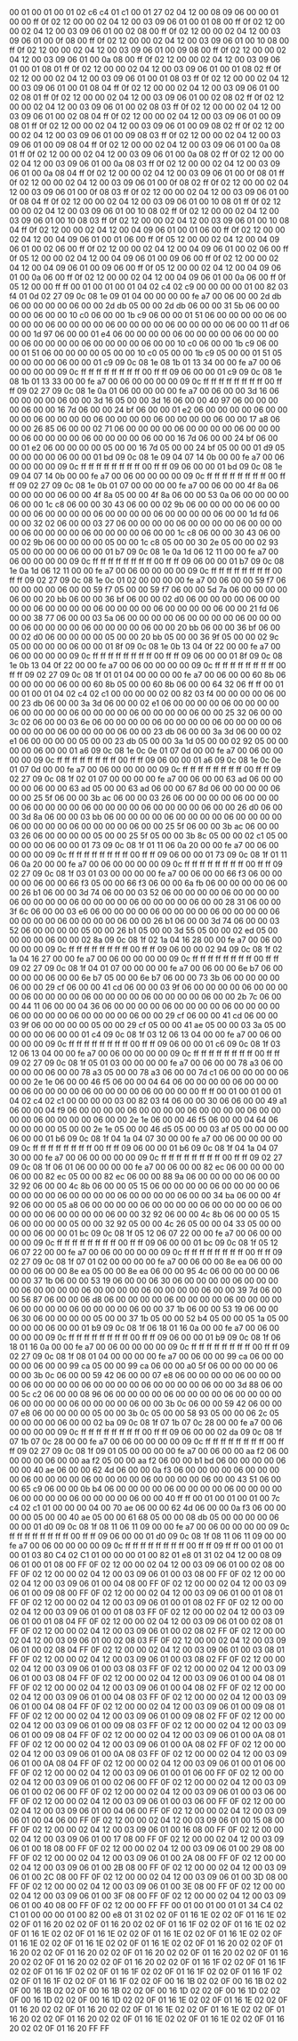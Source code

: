 <METERDATA>
<OBISCODES>
00 01 00 01 00 01 02 c6 c4 01 c1 00 01 27 02 04 12 00 08 09 06 00 00 01 00 00 ff 0f 02 12 00 00 02 04 12 00 03 09 06 01 00 01 08 00 ff 0f 02 12 00 00 02 04 12 00 03 09 06 01 00 02 08 00 ff 0f 02 12 00 00 02 04 12 00 03 09 06 01 00 0f 08 00 ff 0f 02 12 00 00 02 04 12 00 03 09 06 01 00 10 08 00 ff 0f 02 12 00 00 02 04 12 00 03 09 06 01 00 09 08 00 ff 0f 02 12 00 00 02 04 12 00 03 09 06 01 00 0a 08 00 ff 0f 02 12 00 00 02 04 12 00 03 09 06 01 00 01 08 01 ff 0f 02 12 00 00 02 04 12 00 03 09 06 01 00 01 08 02 ff 0f 02 12 00 00 02 04 12 00 03 09 06 01 00 01 08 03 ff 0f 02 12 00 00 02 04 12 00 03 09 06 01 00 01 08 04 ff 0f 02 12 00 00 02 04 12 00 03 09 06 01 00 02 08 01 ff 0f 02 12 00 00 02 04 12 00 03 09 06 01 00 02 08 02 ff 0f 02 12 00 00 02 04 12 00 03 09 06 01 00 02 08 03 ff 0f 02 12 00 00 02 04 12 00 03 09 06 01 00 02 08 04 ff 0f 02 12 00 00 02 04 12 00 03 09 06 01 00 09 08 01 ff 0f 02 12 00 00 02 04 12 00 03 09 06 01 00 09 08 02 ff 0f 02 12 00 00 02 04 12 00 03 09 06 01 00 09 08 03 ff 0f 02 12 00 00 02 04 12 00 03 09 06 01 00 09 08 04 ff 0f 02 12 00 00 02 04 12 00 03 09 06 01 00 0a 08 01 ff 0f 02 12 00 00 02 04 12 00 03 09 06 01 00 0a 08 02 ff 0f 02 12 00 00 02 04 12 00 03 09 06 01 00 0a 08 03 ff 0f 02 12 00 00 02 04 12 00 03 09 06 01 00 0a 08 04 ff 0f 02 12 00 00 02 04 12 00 03 09 06 01 00 0f 08 01 ff 0f 02 12 00 00 02 04 12 00 03 09 06 01 00 0f 08 02 ff 0f 02 12 00 00 02 04 12 00 03 09 06 01 00 0f 08 03 ff 0f 02 12 00 00 02 04 12 00 03 09 06 01 00 0f 08 04 ff 0f 02 12 00 00 02 04 12 00 03 09 06 01 00 10 08 01 ff 0f 02 12 00 00 02 04 12 00 03 09 06 01 00 10 08 02 ff 0f 02 12 00 00 02 04 12 00 03 09 06 01 00 10 08 03 ff 0f 02 12 00 00 02 04 12 00 03 09 06 01 00 10 08 04 ff 0f 02 12 00 00 02 04 12 00 04 09 06 01 00 01 06 00 ff 0f 02 12 00 00 02 04 12 00 04 09 06 01 00 01 06 00 ff 0f 05 12 00 00 02 04 12 00 04 09 06 01 00 02 06 00 ff 0f 02 12 00 00 02 04 12 00 04 09 06 01 00 02 06 00 ff 0f 05 12 00 00 02 04 12 00 04 09 06 01 00 09 06 00 ff 0f 02 12 00 00 02 04 12 00 04 09 06 01 00 09 06 00 ff 0f 05 12 00 00 02 04 12 00 04 09 06 01 00 0a 06 00 ff 0f 02 12 00 00 02 04 12 00 04 09 06 01 00 0a 06 00 ff 0f 05 12 00 00 ff ff 
</OBISCODES>
<OBISDATA>
00 01 00 01 00 01 04 02 c4 02 c9 00 00 00 00 01 00 82 03 f4 01 0d 02 27 09 0c 08 1e 09 01 04 00 00 00 00 fe a7 00 06 00 00 2d db 06 00 00 00 00 06 00 00 2d db 05 00 00 2d db 06 00 00 31 5b 06 00 00 00 00 06 00 00 10 c0 06 00 00 1b c9 06 00 00 01 51 06 00 00 00 00 06 00 00 00 00 06 00 00 00 00 06 00 00 00 00 06 00 00 00 00 06 00 00 11 df 06 00 00 1d 97 06 00 00 01 e4 06 00 00 00 00 06 00 00 00 00 06 00 00 00 00 06 00 00 00 00 06 00 00 00 00 06 00 00 10 c0 06 00 00 1b c9 06 00 00 01 51 06 00 00 00 00 05 00 00 10 c0 05 00 00 1b c9 05 00 00 01 51 05 00 00 00 00 06 00 00 01 c9 09 0c 08 1e 08 1b 01 13 34 00 00 fe a7 00 06 00 00 00 00 09 0c ff ff ff ff ff ff ff ff 00 ff ff 09 06 00 00 01 c9 09 0c 08 1e 08 1b 01 13 33 00 00 fe a7 00 06 00 00 00 00 09 0c ff ff ff ff ff ff ff ff 00 ff ff 09 02 27 09 0c 08 1e 0a 01 06 00 00 00 00 fe a7 00 06 00 00 3d 16 06 00 00 00 00 06 00 00 3d 16 05 00 00 3d 16 06 00 00 40 97 06 00 00 00 00 06 00 00 16 7d 06 00 00 24 bf 06 00 00 01 e2 06 00 00 00 00 06 00 00 00 00 06 00 00 00 00 06 00 00 00 00 06 00 00 00 00 06 00 00 17 a8 06 00 00 26 85 06 00 00 02 71 06 00 00 00 00 06 00 00 00 00 06 00 00 00 00 06 00 00 00 00 06 00 00 00 00 06 00 00 16 7d 06 00 00 24 bf 06 00 00 01 e2 06 00 00 00 00 05 00 00 16 7d 05 00 00 24 bf 05 00 00 01 d9 05 00 00 00 00 06 00 00 01 bd 09 0c 08 1e 09 04 07 14 0b 00 00 fe a7 00 06 00 00 00 00 09 0c ff ff ff ff ff ff ff ff 00 ff ff 09 06 00 00 01 bd 09 0c 08 1e 09 04 07 14 0b 00 00 fe a7 00 06 00 00 00 00 09 0c ff ff ff ff ff ff ff ff 00 ff ff 09 02 27 09 0c 08 1e 0b 01 07 00 00 00 00 fe a7 00 06 00 00 4f 8a 06 00 00 00 00 06 00 00 4f 8a 05 00 00 4f 8a 06 00 00 53 0a 06 00 00 00 00 06 00 00 1c c8 06 00 00 30 43 06 00 00 02 9b 06 00 00 00 00 06 00 00 00 00 06 00 00 00 00 06 00 00 00 00 06 00 00 00 00 06 00 00 1d fd 06 00 00 32 02 06 00 00 03 27 06 00 00 00 00 06 00 00 00 00 06 00 00 00 00 06 00 00 00 00 06 00 00 00 00 06 00 00 1c c8 06 00 00 30 43 06 00 00 02 9b 06 00 00 00 00 05 00 00 1c c8 05 00 00 30 2e 05 00 00 02 93 05 00 00 00 00 06 00 00 01 b7 09 0c 08 1e 0a 1d 06 12 11 00 00 fe a7 00 06 00 00 00 00 09 0c ff ff ff ff ff ff ff ff 00 ff ff 09 06 00 00 01 b7 09 0c 08 1e 0a 1d 06 12 11 00 00 fe a7 00 06 00 00 00 00 09 0c ff ff ff ff ff ff ff ff 00 ff ff 09 02 27 09 0c 08 1e 0c 01 02 00 00 00 00 fe a7 00 06 00 00 59 f7 06 00 00 00 00 06 00 00 59 f7 05 00 00 59 f7 06 00 00 5d 7a 06 00 00 00 00 06 00 00 20 bb 06 00 00 36 bf 06 00 00 02 d0 06 00 00 00 00 06 00 00 00 00 06 00 00 00 00 06 00 00 00 00 06 00 00 00 00 06 00 00 21 fd 06 00 00 38 77 06 00 00 03 5a 06 00 00 00 00 06 00 00 00 00 06 00 00 00 00 06 00 00 00 00 06 00 00 00 00 06 00 00 20 bb 06 00 00 36 bf 06 00 00 02 d0 06 00 00 00 00 05 00 00 20 bb 05 00 00 36 9f 05 00 00 02 9c 05 00 00 00 00 06 00 00 01 8f 09 0c 08 1e 0b 13 04 0f 22 00 00 fe a7 00 06 00 00 00 00 09 0c ff ff ff ff ff ff ff ff 00 ff ff 09 06 00 00 01 8f 09 0c 08 1e 0b 13 04 0f 22 00 00 fe a7 00 06 00 00 00 00 09 0c ff ff ff ff ff ff ff ff 00 ff ff 09 02 27 09 0c 08 1f 01 01 04 00 00 00 00 fe a7 00 06 00 00 60 8b 06 00 00 00 00 06 00 00 60 8b 05 00 00 60 8b 06 00 00 64 32 06 ff ff 
00 01 00 01 00 01 04 02 c4 02 c1 00 00 00 00 02 00 82 03 f4 00 00 00 00 06 00 00 23 db 06 00 00 3a 3d 06 00 00 02 e1 06 00 00 00 00 06 00 00 00 00 06 00 00 00 00 06 00 00 00 00 06 00 00 00 00 06 00 00 25 32 06 00 00 3c 02 06 00 00 03 6e 06 00 00 00 00 06 00 00 00 00 06 00 00 00 00 06 00 00 00 00 06 00 00 00 00 06 00 00 23 db 06 00 00 3a 3d 06 00 00 02 e1 06 00 00 00 00 05 00 00 23 db 05 00 00 3a 1d 05 00 00 02 92 05 00 00 00 00 06 00 00 01 a6 09 0c 08 1e 0c 0e 01 07 0d 00 00 fe a7 00 06 00 00 00 00 09 0c ff ff ff ff ff ff ff ff 00 ff ff 09 06 00 00 01 a6 09 0c 08 1e 0c 0e 01 07 0d 00 00 fe a7 00 06 00 00 00 00 09 0c ff ff ff ff ff ff ff ff 00 ff ff 09 02 27 09 0c 08 1f 02 01 07 00 00 00 00 fe a7 00 06 00 00 63 ad 06 00 00 00 00 06 00 00 63 ad 05 00 00 63 ad 06 00 00 67 8d 06 00 00 00 00 06 00 00 25 5f 06 00 00 3b ac 06 00 00 03 26 06 00 00 00 00 06 00 00 00 00 06 00 00 00 00 06 00 00 00 00 06 00 00 00 00 06 00 00 26 d0 06 00 00 3d 8a 06 00 00 03 bb 06 00 00 00 00 06 00 00 00 00 06 00 00 00 00 06 00 00 00 00 06 00 00 00 00 06 00 00 25 5f 06 00 00 3b ac 06 00 00 03 26 06 00 00 00 00 05 00 00 25 5f 05 00 00 3b 8c 05 00 00 02 c1 05 00 00 00 00 06 00 00 01 73 09 0c 08 1f 01 11 06 0a 20 00 00 fe a7 00 06 00 00 00 00 09 0c ff ff ff ff ff ff ff ff 00 ff ff 09 06 00 00 01 73 09 0c 08 1f 01 11 06 0a 20 00 00 fe a7 00 06 00 00 00 00 09 0c ff ff ff ff ff ff ff ff 00 ff ff 09 02 27 09 0c 08 1f 03 01 03 00 00 00 00 fe a7 00 06 00 00 66 f3 06 00 00 00 00 06 00 00 66 f3 05 00 00 66 f3 06 00 00 6a fb 06 00 00 00 00 06 00 00 26 b1 06 00 00 3d 74 06 00 00 03 52 06 00 00 00 00 06 00 00 00 00 06 00 00 00 00 06 00 00 00 00 06 00 00 00 00 06 00 00 28 31 06 00 00 3f 6c 06 00 00 03 e6 06 00 00 00 00 06 00 00 00 00 06 00 00 00 00 06 00 00 00 00 06 00 00 00 00 06 00 00 26 b1 06 00 00 3d 74 06 00 00 03 52 06 00 00 00 00 05 00 00 26 b1 05 00 00 3d 55 05 00 00 02 ed 05 00 00 00 00 06 00 00 02 8a 09 0c 08 1f 02 1a 04 16 28 00 00 fe a7 00 06 00 00 00 00 09 0c ff ff ff ff ff ff ff ff 00 ff ff 09 06 00 00 02 94 09 0c 08 1f 02 1a 04 16 27 00 00 fe a7 00 06 00 00 00 00 09 0c ff ff ff ff ff ff ff ff 00 ff ff 09 02 27 09 0c 08 1f 04 01 07 00 00 00 00 fe a7 00 06 00 00 6e b7 06 00 00 00 00 06 00 00 6e b7 05 00 00 6e b7 06 00 00 73 3b 06 00 00 00 00 06 00 00 29 cf 06 00 00 41 cd 06 00 00 03 9f 06 00 00 00 00 06 00 00 00 00 06 00 00 00 00 06 00 00 00 00 06 00 00 00 00 06 00 00 2b 7c 06 00 00 44 11 06 00 00 04 36 06 00 00 00 00 06 00 00 00 00 06 00 00 00 00 06 00 00 00 00 06 00 00 00 00 06 00 00 29 cf 06 00 00 41 cd 06 00 00 03 9f 06 00 00 00 00 05 00 00 29 cf 05 00 00 41 ae 05 00 00 03 3a 05 00 00 00 00 06 00 00 01 c4 09 0c 08 1f 03 12 06 13 04 00 00 fe a7 00 06 00 00 00 00 09 0c ff ff ff ff ff ff ff ff 00 ff ff 09 06 00 00 01 c6 09 0c 08 1f 03 12 06 13 04 00 00 fe a7 00 06 00 00 00 00 09 0c ff ff ff ff ff ff ff ff 00 ff ff 09 02 27 09 0c 08 1f 05 01 03 00 00 00 00 fe a7 00 06 00 00 78 a3 06 00 00 00 00 06 00 00 78 a3 05 00 00 78 a3 06 00 00 7d c1 06 00 00 00 00 06 00 00 2e 1e 06 00 00 46 f5 06 00 00 04 64 06 00 00 00 00 06 00 00 00 00 06 00 00 00 00 06 00 00 00 00 06 00 00 00 00 ff ff 
00 01 00 01 00 01 04 02 c4 02 c1 00 00 00 00 03 00 82 03 f4 06 00 00 30 06 06 00 00 49 a1 06 00 00 04 f9 06 00 00 00 00 06 00 00 00 00 06 00 00 00 00 06 00 00 00 00 06 00 00 00 00 06 00 00 2e 1e 06 00 00 46 f5 06 00 00 04 64 06 00 00 00 00 05 00 00 2e 1e 05 00 00 46 d5 05 00 00 03 af 05 00 00 00 00 06 00 00 01 b6 09 0c 08 1f 04 1a 04 07 30 00 00 fe a7 00 06 00 00 00 00 09 0c ff ff ff ff ff ff ff ff 00 ff ff 09 06 00 00 01 b6 09 0c 08 1f 04 1a 04 07 30 00 00 fe a7 00 06 00 00 00 00 09 0c ff ff ff ff ff ff ff ff 00 ff ff 09 02 27 09 0c 08 1f 06 01 06 00 00 00 00 fe a7 00 06 00 00 82 ec 06 00 00 00 00 06 00 00 82 ec 05 00 00 82 ec 06 00 00 88 9a 06 00 00 00 00 06 00 00 32 92 06 00 00 4c 8b 06 00 00 05 15 06 00 00 00 00 06 00 00 00 00 06 00 00 00 00 06 00 00 00 00 06 00 00 00 00 06 00 00 34 ba 06 00 00 4f 92 06 00 00 05 a8 06 00 00 00 00 06 00 00 00 00 06 00 00 00 00 06 00 00 00 00 06 00 00 00 00 06 00 00 32 92 06 00 00 4c 8b 06 00 00 05 15 06 00 00 00 00 05 00 00 32 92 05 00 00 4c 26 05 00 00 04 33 05 00 00 00 00 06 00 00 01 bc 09 0c 08 1f 05 12 06 07 22 00 00 fe a7 00 06 00 00 00 00 09 0c ff ff ff ff ff ff ff ff 00 ff ff 09 06 00 00 01 bc 09 0c 08 1f 05 12 06 07 22 00 00 fe a7 00 06 00 00 00 00 09 0c ff ff ff ff ff ff ff ff 00 ff ff 09 02 27 09 0c 08 1f 07 01 02 00 00 00 00 fe a7 00 06 00 00 8e ea 06 00 00 00 00 06 00 00 8e ea 05 00 00 8e ea 06 00 00 95 4c 06 00 00 00 00 06 00 00 37 1b 06 00 00 53 19 06 00 00 06 30 06 00 00 00 00 06 00 00 00 00 06 00 00 00 00 06 00 00 00 00 06 00 00 00 00 06 00 00 39 7d 06 00 00 56 87 06 00 00 06 d8 06 00 00 00 00 06 00 00 00 00 06 00 00 00 00 06 00 00 00 00 06 00 00 00 00 06 00 00 37 1b 06 00 00 53 19 06 00 00 06 30 06 00 00 00 00 05 00 00 37 1b 05 00 00 52 b4 05 00 00 05 1a 05 00 00 00 00 06 00 00 01 b9 09 0c 08 1f 06 18 01 16 0a 00 00 fe a7 00 06 00 00 00 00 09 0c ff ff ff ff ff ff ff ff 00 ff ff 09 06 00 00 01 b9 09 0c 08 1f 06 18 01 16 0a 00 00 fe a7 00 06 00 00 00 00 09 0c ff ff ff ff ff ff ff ff 00 ff ff 09 02 27 09 0c 08 1f 08 01 04 00 00 00 00 fe a7 00 06 00 00 99 ca 06 00 00 00 00 06 00 00 99 ca 05 00 00 99 ca 06 00 00 a0 5f 06 00 00 00 00 06 00 00 3b 0c 06 00 00 59 42 06 00 00 07 e8 06 00 00 00 00 06 00 00 00 00 06 00 00 00 00 06 00 00 00 00 06 00 00 00 00 06 00 00 3d 88 06 00 00 5c c2 06 00 00 08 96 06 00 00 00 00 06 00 00 00 00 06 00 00 00 00 06 00 00 00 00 06 00 00 00 00 06 00 00 3b 0c 06 00 00 59 42 06 00 00 07 e8 06 00 00 00 00 05 00 00 3b 0c 05 00 00 58 93 05 00 00 06 2c 05 00 00 00 00 06 00 00 02 ba 09 0c 08 1f 07 1b 07 0c 28 00 00 fe a7 00 06 00 00 00 00 09 0c ff ff ff ff ff ff ff ff 00 ff ff 09 06 00 00 02 da 09 0c 08 1f 07 1b 07 0c 28 00 00 fe a7 00 06 00 00 00 00 09 0c ff ff ff ff ff ff ff ff 00 ff ff 09 02 27 09 0c 08 1f 09 01 05 00 00 00 00 fe a7 00 06 00 00 aa f2 06 00 00 00 00 06 00 00 aa f2 05 00 00 aa f2 06 00 00 b1 bd 06 00 00 00 00 06 00 00 40 ae 06 00 00 62 4d 06 00 00 0a f3 06 00 00 00 00 06 00 00 00 00 06 00 00 00 00 06 00 00 00 00 06 00 00 00 00 06 00 00 43 51 06 00 00 65 c9 06 00 00 0b b4 06 00 00 00 00 06 00 00 00 00 06 00 00 00 00 06 00 00 00 00 06 00 00 00 00 06 00 00 40 ff ff 
00 01 00 01 00 01 00 7c c4 02 c1 01 00 00 00 04 00 70 ae 06 00 00 62 4d 06 00 00 0a f3 06 00 00 00 00 05 00 00 40 ae 05 00 00 61 68 05 00 00 08 db 05 00 00 00 00 06 00 00 01 d0 09 0c 08 1f 08 11 06 11 09 00 00 fe a7 00 06 00 00 00 00 09 0c ff ff ff ff ff ff ff ff 00 ff ff 09 06 00 00 01 d0 09 0c 08 1f 08 11 06 11 09 00 00 fe a7 00 06 00 00 00 00 09 0c ff ff ff ff ff ff ff ff 00 ff ff 09 ff ff 
</OBISDATA>
<SCALAROBISCODES>
00 01 00 01 00 01 03 80 C4 02 C1 01 00 00 00 01 00 82 01 e8 01 31 02 04 12 00 08 09 06 01 00 01 08 00 FF 0F 02 12 00 00 02 04 12 00 03 09 06 01 00 02 08 00 FF 0F 02 12 00 00 02 04 12 00 03 09 06 01 00 03 08 00 FF 0F 02 12 00 00 02 04 12 00 03 09 06 01 00 04 08 00 FF 0F 02 12 00 00 02 04 12 00 03 09 06 01 00 09 08 00 FF 0F 02 12 00 00 02 04 12 00 03 09 06 01 00 01 08 01 FF 0F 02 12 00 00 02 04 12 00 03 09 06 01 00 01 08 02 FF 0F 02 12 00 00 02 04 12 00 03 09 06 01 00 01 08 03 FF 0F 02 12 00 00 02 04 12 00 03 09 06 01 00 01 08 04 FF 0F 02 12 00 00 02 04 12 00 03 09 06 01 00 02 08 01 FF 0F 02 12 00 00 02 04 12 00 03 09 06 01 00 02 08 02 FF 0F 02 12 00 00 02 04 12 00 03 09 06 01 00 02 08 03 FF 0F 02 12 00 00 02 04 12 00 03 09 06 01 00 02 08 04 FF 0F 02 12 00 00 02 04 12 00 03 09 06 01 00 03 08 01 FF 0F 02 12 00 00 02 04 12 00 03 09 06 01 00 03 08 02 FF 0F 02 12 00 00 02 04 12 00 03 09 06 01 00 03 08 03 FF 0F 02 12 00 00 02 04 12 00 03 09 06 01 00 03 08 04 FF 0F 02 12 00 00 02 04 12 00 03 09 06 01 00 04 08 01 FF 0F 02 12 00 00 02 04 12 00 03 09 06 01 00 04 08 02 FF 0F 02 12 00 00 02 04 12 00 03 09 06 01 00 04 08 03 FF 0F 02 12 00 00 02 04 12 00 03 09 06 01 00 04 08 04 FF 0F 02 12 00 00 02 04 12 00 03 09 06 01 00 09 08 01 FF 0F 02 12 00 00 02 04 12 00 03 09 06 01 00 09 08 02 FF 0F 02 12 00 00 02 04 12 00 03 09 06 01 00 09 08 03 FF 0F 02 12 00 00 02 04 12 00 03 09 06 01 00 09 08 04 FF 0F 02 12 00 00 02 04 12 00 03 09 06 01 00 0A 08 01 FF 0F 02 12 00 00 02 04 12 00 03 09 06 01 00 0A 08 02 FF 0F 02 12 00 00 02 04 12 00 03 09 06 01 00 0A 08 03 FF 0F 02 12 00 00 02 04 12 00 03 09 06 01 00 0A 08 04 FF 0F 02 12 00 00 02 04 12 00 03 09 06 01 00 01 06 00 FF 0F 02 12 00 00 02 04 12 00 03 09 06 01 00 01 06 00 FF 0F 02 12 00 00 02 04 12 00 03 09 06 01 00 02 06 00 FF 0F 02 12 00 00 02 04 12 00 03 09 06 01 00 02 06 00 FF 0F 02 12 00 00 02 04 12 00 03 09 06 01 00 03 06 00 FF 0F 02 12 00 00 02 04 12 00 03 09 06 01 00 03 06 00 FF 0F 02 12 00 00 02 04 12 00 03 09 06 01 00 04 06 00 FF 0F 02 12 00 00 02 04 12 00 03 09 06 01 00 04 06 00 FF 0F 02 12 00 00 02 04 12 00 03 09 06 01 00 15 08 00 FF 0F 02 12 00 00 02 04 12 00 03 09 06 01 00 16 08 00 FF 0F 02 12 00 00 02 04 12 00 03 09 06 01 00 17 08 00 FF 0F 02 12 00 00 02 04 12 00 03 09 06 01 00 18 08 00 FF 0F 02 12 00 00 02 04 12 00 03 09 06 01 00 29 08 00 FF 0F 02 12 00 00 02 04 12 00 03 09 06 01 00 2A 08 00 FF 0F 02 12 00 00 02 04 12 00 03 09 06 01 00 2B 08 00 FF 0F 02 12 00 00 02 04 12 00 03 09 06 01 00 2C 08 00 FF 0F 02 12 00 00 02 04 12 00 03 09 06 01 00 3D 08 00 FF 0F 02 12 00 00 02 04 12 00 03 09 06 01 00 3E 08 00 FF 0F 02 12 00 00 02 04 12 00 03 09 06 01 00 3F 08 00 FF 0F 02 12 00 00 02 04 12 00 03 09 06 01 00 40 08 00 FF 0F 02 12 00 00 FF FF
</SCALAROBISCODES>
<SCALAROBISDATA>
00 01 00 01 00 01 01 34 C4 02 C1 01 00 00 00 01 00 82 00 e8 01 31 02 02 0F 01 16 1E 02 02 0F 01 16 1E 02 02 0F 01 16 20 02 02 0F 01 16 20 02 02 0F 01 16 1F 02 02 0F 01 16 1E 02 02 0F 01 16 1E 02 02 0F 01 16 1E 02 02 0F 01 16 1E 02 02 0F 01 16 1E 02 02 0F 01 16 1E 02 02 0F 01 16 1E 02 02 0F 01 16 1E 02 02 0F 01 16 20 02 02 0F 01 16 20 02 02 0F 01 16 20 02 02 0F 01 16 20 02 02 0F 01 16 20 02 02 0F 01 16 20 02 02 0F 01 16 20 02 02 0F 01 16 20 02 02 0F 01 16 1F 02 02 0F 01 16 1F 02 02 0F 01 16 1F 02 02 0F 01 16 1F 02 02 0F 01 16 1F 02 02 0F 01 16 1F 02 02 0F 01 16 1F 02 02 0F 01 16 1F 02 02 0F 00 16 1B 02 02 0F 00 16 1B 02 02 0F 00 16 1B 02 02 0F 00 16 1B 02 02 0F 00 16 1D 02 02 0F 00 16 1D 02 02 0F 00 16 1D 02 02 0F 00 16 1D 02 02 0F 01 16 1E 02 02 0F 01 16 1E 02 02 0F 01 16 20 02 02 0F 01 16 20 02 02 0F 01 16 1E 02 02 0F 01 16 1E 02 02 0F 01 16 20 02 02 0F 01 16 20 02 02 0F 01 16 1E 02 02 0F 01 16 1E 02 02 0F 01 16 20 02 02 0F 01 16 20 FF FF
</SCALAROBISDATA>
</METERDATA>
